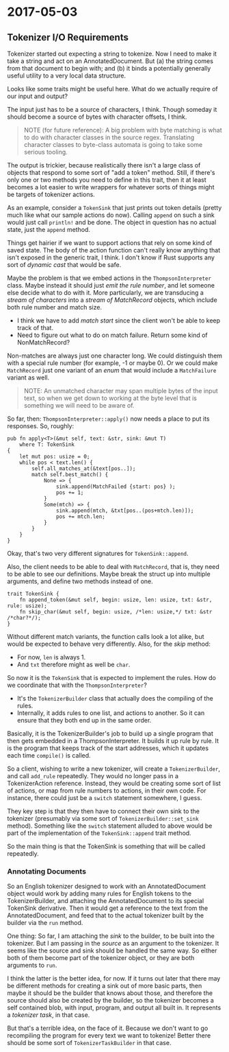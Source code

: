 # 2017-05-03

## Tokenizer I/O Requirements

Tokenizer started out expecting a string to tokenize. 
Now I need to make it take a string and act on an AnnotatedDocument.
But (a) the string comes from that document to begin with; and (b) it binds a potentially generally useful utility to a very local data structure.

Looks like some traits might be useful here. 
What do we actually require of our input and output?

The input just has to be a source of characters, I think. 
Though someday it should become a source of bytes with character offsets, I think.

> NOTE (for future reference): A big problem with byte matching is what to do 
  with character classes 
  in the source regex. Translating character classes to byte-class automata
  is going to take some serious tooling.

The output is trickier, because realistically there isn't a large class of objects that respond to some sort of "add a token" method.
Still, if there's only one or two methods you need to define in this trait, then it at least becomes a lot easier to write wrappers for whatever sorts of things might be targets of tokenizer actions.

As an example, consider a `TokenSink` that just prints out token details (pretty much like what our sample actions do now). Calling `append` on such a sink would just call `println!` and be done.
The object in question has no actual state, just the `append` method.

Things get hairier if we want to support actions that rely on some kind of saved state. 
The body of the action function can't really know anything that isn't exposed in the generic trait, I think. I don't know if Rust supports any sort of *dynamic cast* that would be safe.

Maybe the problem is that we embed actions in the `ThompsonInterpreter` class.
Maybe instead it should just *emit the rule number*, and let someone else decide what to do with it.
More particularly, we are transducing a *stream of characters* into a *stream of MatchRecord* objects, which include both rule number and match size. 

* I think we have to add *match start* since the client won't be able to keep track of that. 
* Need to figure out what to do on match failure. Return some kind of NonMatchRecord?

Non-matches are always just one character long. We could distinguish them with a special rule number (for example, -1 or maybe 0). Or we could make `MatchRecord` just one variant of an *enum* that would include a `MatchFailure` variant as well.

> NOTE: An unmatched character may span multiple bytes of the input text,
  so when we get down to working at the byte level that is something we will need
  to be aware of.

So far, then: `ThompsonInterpreter::apply()` now needs a place to put its responses. 
So, roughly:

```
pub fn apply<T>(&mut self, text: &str, sink: &mut T)
	where T: TokenSink 
{
	let mut pos: usize = 0;
	while pos < text.len() {
		self.all_matches_at(&text[pos..]);
		match self.best_match() {
			None => {
				sink.append(MatchFailed {start: pos} );
				pos += 1;
			}
			Some(mtch) => {
				sink.append(mtch, &txt[pos..(pos+mtch.len)]);
				pos += mtch.len;
			}
		}
	}
}
```

Okay, that's two very different signatures for `TokenSink::append`.

Also, the client needs to be able to deal with `MatchRecord`, that is, they need to be able to see our definitions. Maybe break the struct up into multiple arguments, and define two methods instead of one. 

```
trait TokenSink {
	fn append_token(&mut self, begin: usize, len: usize, txt: &str, rule: usize);
	fn skip_char(&mut self, begin: usize, /*len: usize,*/ txt: &str /*char?*/);
}
```

Without different match variants, the function calls look a lot alike, but would be expected to behave very differently. Also, for the *skip* method:

* For now, `len` is always 1.
* And `txt` therefore might as well be `char`.

So now it is the `TokenSink` that is expected to implement the rules. 
How do we coordinate that with the `ThompsonInterpreter`?

* It's the `TokenizerBuilder` class that actually does the compiling of the rules.
* Internally, it adds rules to one list, and actions to another.
  So it can ensure that they both end up in the same order.

Basically, it is the TokenizerBuilder's job to build up a single program 
that then gets embedded in a ThompsonInterpreter. 
It builds it up rule by rule. 
It is the program that keeps track of the start addresses, 
which it updates each time `compile()` is called.

So a client, wishing to write a new tokenizer, will create a `TokenizerBuilder`, 
and call `add_rule` repeatedly.
They would no longer pass in a TokenizerAction reference. 
Instead, they would be creating some sort of list of actions, 
or map from rule numbers to actions, in their own code.
For instance, there could just be a `switch` statement somewhere, I guess.

They key step is that they then have to connect their own sink to the tokenizer
(presumably via some sort of `TokenizerBuilder::set_sink` method).
Something like the `switch` statement alluded to above would be part 
of the implementation of the `TokenSink::append` trait method.

So the main thing is that the TokenSink is something that will be called repeatedly.

### Annotating Documents

So an English tokenizer designed to work with an AnnotatedDocument object
would work by adding many rules for English tokens to the TokenizerBuilder, 
and attaching the AnnotatedDocument to its special TokenSink derivative.
Then it would get a reference to the text from the AnnotatedDocument, 
and feed that to the actual tokenizer built by the builder via the `run` method.

One thing: So far, I am attaching the *sink* to the builder, to be built into the tokenizer.
But I am passing in the *source* as an argument to the tokenizer.
It seems like the source and sink should be handled the same way.
So either both of them become part of the tokenizer object, or they are both arguments to `run`.

I think the latter is the better idea, for now.
If it turns out later that there may be different methods for creating a sink out of more basic parts, then maybe it should be the builder that knows about those, and therefore the source should also be created by the builder, so the tokenizer becomes a self contained blob, with input, program, and output all built in.
It represents a *tokenizer task*, in that case.

But that's a terrible idea, on the face of it. Because we don't want to go recompiling the program for every text we want to tokenize!
Better there should be some sort of `TokenizerTaskBuilder` in that case.


